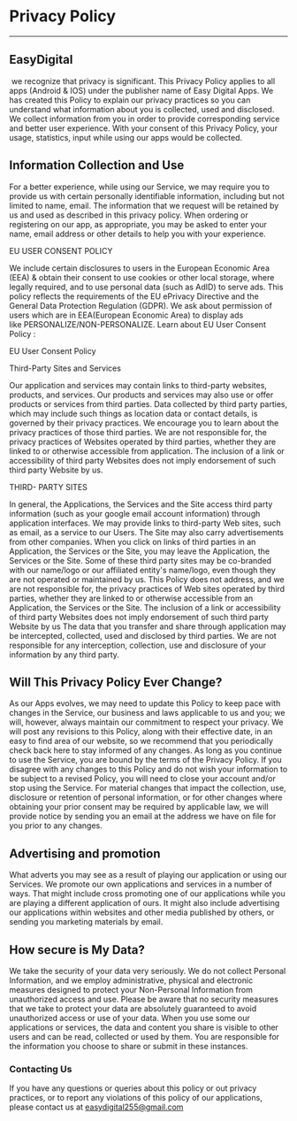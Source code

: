 
<h1>Privacy Policy</h1>
<hr>
<h2>EasyDigital</h2> we recognize that privacy is significant. This Privacy Policy applies to all apps (Android & IOS) under the publisher name of Easy Digital Apps. We has created this Policy to explain our privacy practices so you can understand what information about you is collected, used and disclosed. We collect information from you in order to provide corresponding service and better user experience. With your consent of this Privacy Policy, your usage, statistics, input while using our apps would be collected.

<h2>Information Collection and Use</h2>

For a better experience, while using our Service, we may require you to provide us with certain personally identifiable information, including but not limited to name, email. The information that we request will be retained by us and used as described in this privacy policy.
When ordering or registering on our app, as appropriate, you may be asked to enter your name, email address or other details to help you with your experience.

EU USER CONSENT POLICY

We include certain disclosures to users in the European Economic Area (EEA) & obtain their consent to use cookies or other local storage, where legally required, and to use personal data (such as AdID) to serve ads. This policy reflects the requirements of the EU ePrivacy Directive and the General Data Protection Regulation (GDPR).
We ask about permission of users which are in EEA(European Economic Area) to display ads like PERSONALIZE/NON-PERSONALIZE.
Learn about EU User Consent Policy :

EU User Consent Policy

Third-Party Sites and Services

Our application and services may contain links to third-party websites, products, and services. Our products and services may also use or offer products or services from third parties. Data collected by third party parties, which may include such things as location data or contact details, is governed by their privacy practices. We encourage you to learn about the privacy practices of those third parties. We are not responsible for, the privacy practices of Websites operated by third parties, whether they are linked to or otherwise accessible from application. The inclusion of a link or accessibility of third party Websites does not imply endorsement of such third party Website by us.

THIRD- PARTY SITES

In general, the Applications, the Services and the Site access third party information (such as your google email account information) through application interfaces. We may provide links to third-party Web sites, such as email, as a service to our Users. The Site may also carry advertisements from other companies. When you click on links of third parties in an Application, the Services or the Site, you may leave the Application, the Services or the Site. Some of these third party sites may be co-branded with our name/logo or our affiliated entity's name/logo, even though they are not operated or maintained by us. This Policy does not address, and we are not responsible for, the privacy practices of Web sites operated by third parties, whether they are linked to or otherwise accessible from an Application, the Services or the Site. The inclusion of a link or accessibility of third party Websites does not imply endorsement of such third party Website by us
The data that you transfer and share through application may be intercepted, collected, used and disclosed by third parties. We are not responsible for any interception, collection, use and disclosure of your information by any third party.

<h2>Will This Privacy Policy Ever Change?</h2>

As our Apps evolves, we may need to update this Policy to keep pace with changes in the Service, our business and laws applicable to us and you; we will, however, always maintain our commitment to respect your privacy. We will post any revisions to this Policy, along with their effective date, in an easy to find area of our website, so we recommend that you periodically check back here to stay informed of any changes. As long as you continue to use the Service, you are bound by the terms of the Privacy Policy. If you disagree with any changes to this Policy and do not wish your information to be subject to a revised Policy, you will need to close your account and/or stop using the Service.
For material changes that impact the collection, use, disclosure or retention of personal information, or for other changes where obtaining your prior consent may be required by applicable law, we will provide notice by sending you an email at the address we have on file for you prior to any changes.

<h2>Advertising and promotion</h2>

What adverts you may see as a result of playing our application or using our Services. We promote our own applications and services in a number of ways. That might include cross promoting one of our applications while you are playing a different application of ours. It might also include advertising our applications within websites and other media published by others, or sending you marketing materials by email.

<h2>How secure is My Data?</h2>

We take the security of your data very seriously. We do not collect Personal Information, and we employ administrative, physical and electronic measures designed to protect your Non-Personal Information from unauthorized access and use. Please be aware that no security measures that we take to protect your data are absolutely guaranteed to avoid unauthorized access or use of your data.
When you use some our applications or services, the data and content you share is visible to other users and can be read, collected or used by them. You are responsible for the information you choose to share or submit in these instances.

<h3>Contacting Us</h3>

If you have any questions or queries about this policy or out privacy practices, or to report any violations of this policy of our applications, please contact us at easydigital255@gmail.com


